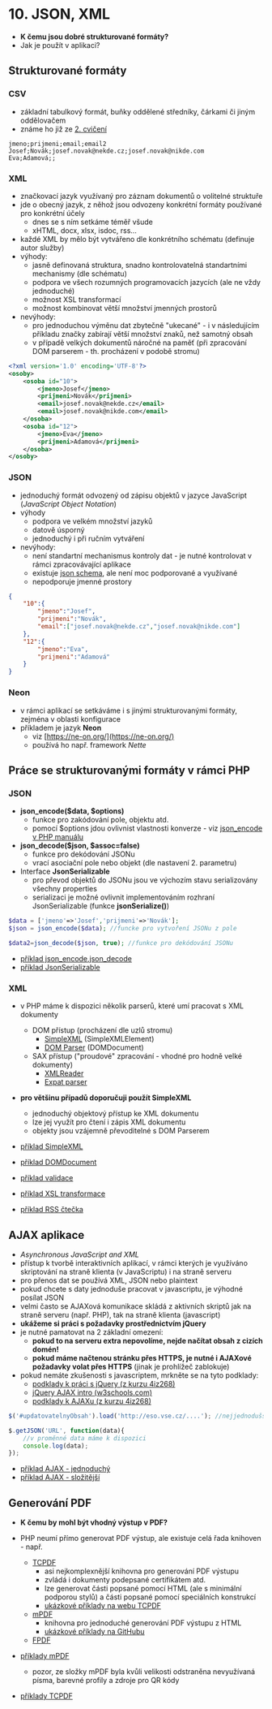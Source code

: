 # 10. JSON, XML

* **K čemu jsou dobré strukturované formáty?**
* Jak je použít v aplikaci?

## Strukturované formáty
### CSV
* základní tabulkový formát, buňky oddělené středníky, čárkami či jiným oddělovačem
* známe ho již ze [2. cvičení](../02-retezce-soubory)
```csv
jmeno;prijmeni;email;email2
Josef;Novák;josef.novak@nekde.cz;josef.novak@nikde.com
Eva;Adamová;;
```

### XML
* značkovací jazyk využívaný pro záznam dokumentů o volitelné struktuře
* jde o obecný jazyk, z něhož jsou odvozeny konkrétní formáty používané pro konkrétní účely
    * dnes se s ním setkáme téměř všude
    * xHTML, docx, xlsx, isdoc, rss...
* každé XML by mělo být vytvářeno dle konkrétního schématu (definuje autor služby)
* výhody:
    * jasně definovaná struktura, snadno kontrolovatelná standartními mechanismy (dle schématu)
    * podpora ve všech rozumných programovacích jazycích (ale ne vždy jednoduché)
    * možnost XSL transformací
    * možnost kombinovat větší množství jmenných prostorů
* nevýhody:
    * pro jednoduchou výměnu dat zbytečně "ukecané" - i v následujícím příkladu značky zabírají větší množství znaků, než samotný obsah
    * v případě velkých dokumentů náročné na paměť (při zpracování DOM parserem - th. procházení v podobě stromu)

```xml
<?xml version='1.0' encoding='UTF-8'?>
<osoby>
    <osoba id="10">
        <jmeno>Josef</jmeno>
        <prijmeni>Novák</prijmeni>
        <email>josef.novak@nekde.cz</email>
        <email>josef.novak@nikde.com</email>
    </osoba>
    <osoba id="12">
        <jmeno>Eva</jmeno>
        <prijmeni>Adamová</prijmeni>
    </osoba>
</osoby>
```

### JSON
* jednoduchý formát odvozený od zápisu objektů v jazyce JavaScript (*JavaScript Object Notation*)
* výhody
    * podpora ve velkém množství jazyků
    * datově úsporný
    * jednoduchý i při ručním vytváření
* nevýhody:
    * není standartní mechanismus kontroly dat - je nutné kontrolovat v rámci zpracovávající aplikace
    * existuje [json schema](http://json-schema.org), ale není moc podporované a využívané
    * nepodporuje jmenné prostory

```json
{
    "10":{
        "jmeno":"Josef",
        "prijmeni":"Novák",
        "email":["josef.novak@nekde.cz","josef.novak@nikde.com"]
    },
    "12":{
        "jmeno":"Eva",
        "prijmeni":"Adamová"
    }
}
```

### Neon
* v rámci aplikací se setkáváme i s jinými strukturovanými formáty, zejména v oblasti konfigurace
* příkladem je jazyk **Neon**
    * viz [https://ne-on.org/](https://ne-on.org/)
    * používá ho např. framework *Nette*

## Práce se strukturovanými formáty v rámci PHP
### JSON
* **json_encode($data, $options)**
    * funkce pro zakódování pole, objektu atd.
    * pomocí $options jdou ovlivnist vlastnosti konverze - viz [json_encode v PHP manuálu](http://php.net/manual/en/function.json-encode.php)
* **json_decode($json, $assoc=false)**
    * funkce pro dekódování JSONu
    * vrací asociační pole nebo objekt (dle nastavení 2. parametru)
* Interface **JsonSerializable**
    * pro převod objektů do JSONu jsou ve výchozím stavu serializovány všechny properties
    * serializaci je možné ovlivnit implementováním rozhraní JsonSerializable (funkce **jsonSerialize()**)

```php
$data = ['jmeno'=>'Josef','prijmeni'=>'Novák'];
$json = json_encode($data); //funcke pro vytvoření JSONu z pole

$data2=json_decode($json, true); //funkce pro dekódování JSONu
```

* [příklad json_encode,json_decode](./11-json/encode_decode.php)
* [příklad JsonSerializable](./11-json/jsonserializable.php)

### XML
* v PHP máme k dispozici několik parserů, které umí pracovat s XML dokumenty
    * DOM přístup (procházení dle uzlů stromu)
        * [SimpleXML](http://php.net/manual/en/book.simplexml.php) (SimpleXMLElement)
        * [DOM Parser](http://php.net/manual/en/class.domdocument.php) (DOMDocument)
    * SAX přístup ("proudové" zpracování - vhodné pro hodně velké dokumenty)
        * [XMLReader](http://php.net/manual/en/xmlreader.open.php)
        * [Expat parser](http://www.w3schools.com/php/php_xml_parser_expat.asp)
* **pro většinu případů doporučuji použít SimpleXML**
    * jednoduchý objektový přístup ke XML dokumentu
    * lze jej využít pro čtení i zápis XML dokumentu
    * objekty jsou vzájemně převoditelné s DOM Parserem

* [příklad SimpleXML](./11-xml/simplexml.php)
* [příklad DOMDocument](./11-xml/domdocument.php)
* [příklad validace](./11-xml/validace.php)
* [příklad XSL transformace](./11-xml/transformace.php)
* [příklad RSS čtečka](./11-xml/rss-reader.php)

## AJAX aplikace
* *Asynchronous JavaScript and XML*
* přístup k tvorbě interaktivních aplikací, v rámci kterých je využíváno skriptování na straně klienta (v JavaScriptu) i na straně serveru
* pro přenos dat se používá XML, JSON nebo plaintext
* pokud chcete s daty jednoduše pracovat v javascriptu, je výhodné posílat JSON
* velmi často se AJAXová komunikace skládá z aktivních skriptů jak na straně serveru (např. PHP), tak na straně klienta (javascript)
* **ukážeme si práci s požadavky prostřednictvím jQuery**
* je nutné pamatovat na 2 základní omezení:
    * **pokud to na serveru extra nepovolíme, nejde načítat obsah z cizích domén!**
    * **pokud máme načtenou stránku přes HTTPS, je nutné i AJAXové požadavky volat přes HTTPS** (jinak je prohlížeč zablokuje)
* pokud nemáte zkušenosti s javascriptem, mrkněte se na tyto podklady:
    * [podklady k práci s jQuery (z kurzu 4iz268)](https://github.com/4iz268/cviceni/tree/master/09-dom-jquery)
    * [jQuery AJAX intro (w3schools.com)](http://www.w3schools.com/jquery/jquery_ajax_intro.asp)
    * [podklady k AJAXu (z kurzu 4iz268)](https://github.com/4iz268/cviceni/tree/master/11-ajax)

```javascript
$('#updatovatelnyObsah').load('http://eso.vse.cz/....'); //nejjednodušší možný AJAXový požadavek, načte obsah ze serveru a vloží o do vybraného HTML elementu

$.getJSON('URL', function(data){
    //v proměnné data máme k dispozici
    console.log(data);
});
```

* [příklad AJAX - jednoduchý](./11-ajax-simple)
* [příklad AJAX - složitější](./11-ajax-complex)

## Generování PDF
* **K čemu by mohl být vhodný výstup v PDF?**
* PHP neumí přímo generovat PDF výstup, ale existuje celá řada knihoven - např.
    * [TCPDF](http://www.tcpdf.org/)
        * asi nejkomplexnější knihovna pro generování PDF výstupu
        * zvládá i dokumenty podepsané certifikátem atd.
        * lze generovat části popsané pomocí HTML (ale s minimální podporou stylů) a části popsané pomocí speciálních konstrukcí
        * [ukázkové příklady na webu TCPDF](http://www.tcpdf.org/examples.php)
    * [mPDF](http://mpdf.github.io/)
        * knihovna pro jednoduché generování PDF výstupu z HTML
        * [ukázkové příklady na GitHubu](https://github.com/mpdf/mpdf/tree/development/examples)
    * [FPDF](http://www.fpdf.org/)

* [příklady mPDF](./11-mpdf)
    * pozor, ze složky mPDF byla kvůli velikosti odstraněna nevyužívaná písma, barevné profily a zdroje pro QR kódy
* [příklady TCPDF](./11-tcpdf)
